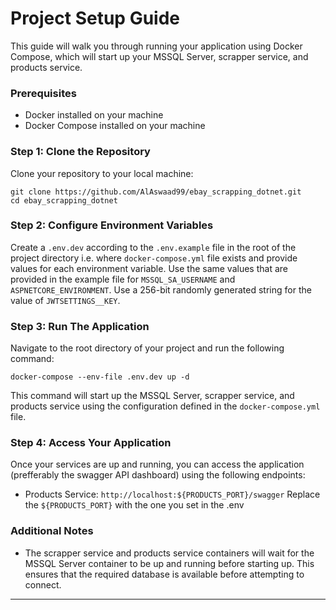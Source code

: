 
# Project Setup Guide

This guide will walk you through running your application using Docker Compose, which will start up your MSSQL Server, scrapper service, and products service.

### Prerequisites

-   Docker installed on your machine
-   Docker Compose installed on your machine

### Step 1: Clone the Repository

Clone your repository to your local machine:
```
git clone https://github.com/AlAswaad99/ebay_scrapping_dotnet.git
cd ebay_scrapping_dotnet
``` 

### Step 2: Configure Environment Variables

Create a `.env.dev` according to the `.env.example` file in the root of the project directory i.e. where `docker-compose.yml` file exists and provide values for each environment variable. Use the same values that are provided in the example file for `MSSQL_SA_USERNAME` and `ASPNETCORE_ENVIRONMENT`. Use a 256-bit randomly generated string for the value of `JWTSETTINGS__KEY`.

### Step 3: Run The Application

Navigate to the root directory of your project and run the following command:

`docker-compose --env-file .env.dev up -d` 

This command will start up the MSSQL Server, scrapper service, and products service using the configuration defined in the `docker-compose.yml` file.

### Step 4: Access Your Application

Once your services are up and running, you can access the application (prefferably the swagger API dashboard) using the following endpoints:

-   Products Service: `http://localhost:${PRODUCTS_PORT}/swagger`
	Replace the `${PRODUCTS_PORT}` with the one you set in the .env

### Additional Notes

-   The scrapper service and products service containers will wait for the MSSQL Server container to be up and running before starting up. This ensures that the required database is available before attempting to connect.
----------
